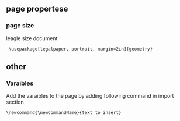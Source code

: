 ## page propertese

### page size 

leagle size document 

``` \usepackage[legalpaper, portrait, margin=2in]{geometry}```



## other
### Varaibles 

Add the varaibles to the page by adding following command in import section

``` \newcommand{\newCommandName}{text to insert} ```


